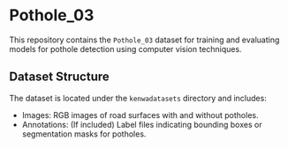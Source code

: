 # Pothole_03

This repository contains the `Pothole_03` dataset for training and evaluating models for pothole detection using computer vision techniques.

## Dataset Structure

The dataset is located under the `kenwadatasets` directory and includes:

- Images: RGB images of road surfaces with and without potholes.
- Annotations: (If included) Label files indicating bounding boxes or segmentation masks for potholes.


